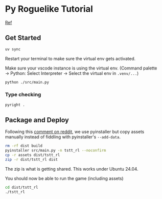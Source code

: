 # Py Roguelike Tutorial

[Ref](https://rogueliketutorials.com/tutorials/tcod/v2/part-0/)

## Get Started

```sh
uv sync
```

Restart your terminal to make sure the virtual env gets activated.

Make sure your vscode instance is using the virtual env. (Command palette -> Python: Select Interpreter -> Select the virtual env in `.venv/...`)

```sh
python ./src/main.py
```

### Type checking

```sh
pyright .
```

## Package and Deploy

Following this [comment on reddit](https://www.reddit.com/r/roguelikedev/comments/st5imr/comment/hx1pwdb/?utm_source=share&utm_medium=web3x&utm_name=web3xcss&utm_term=1&utm_content=share_button), we use pyinstaller but copy assets manually instead of fiddling with pyinstaller's `--add-data`.

```sh
rm -rf dist build
pyinstaller src/main.py -n tstt_rl --noconfirm
cp -r assets dist/tstt_rl
zip -r dist/tstt_rl dist
```

The zip is what is getting shared. This works under Ubuntu 24.04.

You should now be able to run the game (including assets)

```sh
cd dist/tstt_rl
./tstt_rl
```
